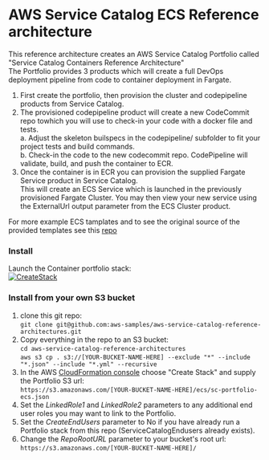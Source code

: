# AWS Service Catalog ECS Reference architecture

This reference architecture creates an AWS Service Catalog Portfolio called "Service Catalog Containers Reference Architecture"  
The Portfolio provides 3 products which will create a full DevOps deployment pipeline from code to container deployment in Fargate.  

1. First create the portfolio, then provision the cluster and codepipeline products from Service Catalog.  
2. The provisioned codepipeline product will create a new CodeCommit repo towhich you will use to check-in your code with a docker file and tests.  
    a. Adjust the skeleton builspecs in the codepipeline/ subfolder to fit your project tests and build commands.  
    b. Check-in the code to the new codecommit repo. CodePipeline will validate, build, and push the container to ECR.  
3. Once the container is in ECR you can provision the supplied Fargate Service product in Service Catalog.  
  This will create an ECS Service which is launched in the previously provisioned Fargate Cluster.  You may then view your new service using the ExternalUrl 
  output parameter from the ECS Cluster product.

For more example ECS tamplates and to see the original source of the provided templates see this [repo](https://github.com/awslabs/aws-cloudformation-templates/tree/master/aws/services/ECS)

### Install  
Launch the Container portfolio stack:  
[![CreateStack](https://s3.amazonaws.com/cloudformation-examples/cloudformation-launch-stack.png)](https://console.aws.amazon.com/cloudformation/#/stacks/new?stackName=SC-RA-ECS-Portfolio&templateURL=https://aws-service-catalog-reference-architectures.s3.amazonaws.com/ecs/sc-portfolio-ecs.json)


### Install from your own S3 bucket  
1. clone this git repo:  
  ```git clone git@github.com:aws-samples/aws-service-catalog-reference-architectures.git```  
2. Copy everything in the repo to an S3 bucket:  
  ```cd aws-service-catalog-reference-architectures```  
  ```aws s3 cp . s3://[YOUR-BUCKET-NAME-HERE] --exclude "*" --include "*.json" --include "*.yml" --recursive```  
3. In the AWS [CloudFormation console](https://console.aws.amazon.com/cloudformation) choose "Create Stack" and supply the Portfolio S3 url:  
  ```https://s3.amazonaws.com/[YOUR-BUCKET-NAME-HERE]/ecs/sc-portfolio-ecs.json```  
5. Set the _LinkedRole1_ and _LinkedRole2_ parameters to any additional end user roles you may want to link to the Portfolio.
6. Set the _CreateEndUsers_ parameter to No if you have already run a Portfolio stack from this repo (ServiceCatalogEndusers already exists).
7. Change the _RepoRootURL_ parameter to your bucket's root url:  
  ```https://s3.amazonaws.com/[YOUR-BUCKET-NAME-HERE]/``` 

